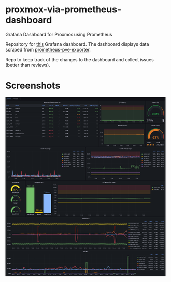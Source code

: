 # proxmox-via-prometheus-dashboard
Grafana Dashboard for Proxmox using Prometheus

Repository for [this](https://grafana.com/grafana/dashboards/10347-proxmox-via-prometheus/) Grafana dashboard.
The dashboard displays data scraped from [prometheus-pve-exporter](https://github.com/prometheus-pve/prometheus-pve-exporter).

Repo to keep track of the changes to the dashboard and collect issues (better than reviews).

# Screenshots
![Grafana dashboard](screenshot.png)
